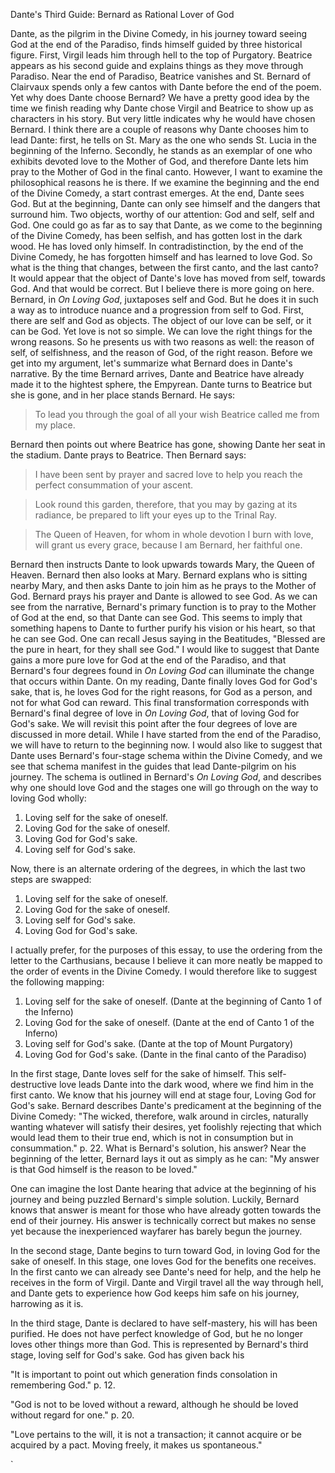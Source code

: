 Dante's Third Guide: Bernard as Rational Lover of God

Dante, as the pilgrim in the Divine Comedy, in his journey toward seeing God at the end of the Paradiso, finds himself guided by three historical figure. First, Virgil leads him through hell to the top of Purgatory. Beatrice appears as his second guide and explains things as they move through Paradiso. Near the end of Paradiso, Beatrice vanishes and St. Bernard of Clairvaux spends only a few cantos with Dante before the end of the poem.
  Yet why does Dante choose Bernard? We have a pretty good idea by the time we finish reading why Dante chose Virgil and Beatrice to show up as characters in his story. But very little indicates why he would have chosen Bernard. I think there are a couple of reasons why Dante chooses him to lead Dante: first, he tells on St. Mary as the one who sends St. Lucia in the beginning of the Inferno. Secondly, he stands as an exemplar of one who exhibits devoted love to the Mother of God, and therefore Dante lets him pray to the Mother of God in the final canto. However, I want to examine the philosophical reasons he is there. 
  If we examine the beginning and the end of the Divine Comedy, a start contrast emerges. At the end, Dante sees God. But at the beginning, Dante can only see himself and the dangers that surround him. Two objects, worthy of our attention: God and self, self and God. One could go as far as to say that Dante, as we come to the beginning of the Divine Comedy, has been selfish, and has gotten lost in the dark wood. He has loved only himself. In contradistinction, by the end of the Divine Comedy, he has forgotten himself and has learned to love God. So what is the thing that changes, between the first canto, and the last canto? It would appear that the object of Dante's love has moved from self, towards God. And that would be correct. But I believe there is more going on here.
  Bernard, in _On Loving God_, juxtaposes self and God. But he does it in such a way as to introduce nuance and a progression from self to God. First, there are self and God as objects. The object of our love can be self, or it can be God. Yet love is not so simple. We can love the right things for the wrong reasons. So he presents us with two reasons as well: the reason of self, of selfishness, and the reason of God, of the right reason.
  Before we get into my argument, let's summarize what Bernard does in Dante's narrative. By the time Bernard arrives, Dante and Beatrice have already made it to the hightest sphere, the Empyrean. Dante turns to Beatrice but she is gone, and in her place stands Bernard. He says:

> To lead you through the goal of all your wish
> Beatrice called me from my place.

Bernard then points out where Beatrice has gone, showing Dante her seat in the stadium. Dante prays to Beatrice. Then Bernard says:

> I have been sent
> by prayer and sacred love to help you reach
> the perfect consummation of your ascent.

> Look round this garden, therefore, that you may
> by gazing at its radiance, be prepared
> to lift your eyes up to the Trinal Ray.

> The Queen of Heaven, for whom in whole devotion
> I burn with love, will grant us every grace,
> because I am Bernard, her faithful one.

Bernard then instructs Dante to look upwards towards Mary, the Queen of Heaven. Bernard then also looks at Mary. Bernard explans who is sitting nearby Mary, and then asks Dante to join him as he prays to the Mother of God. Bernard prays his prayer and Dante is allowed to see God.
  As we can see from the narrative, Bernard's primary function is to pray to the Mother of God at the end, so that Dante can see God. This seems to imply that something hapens to Dante to further purify his vision or his heart, so that he can see God. One can recall Jesus saying in the Beatitudes, "Blessed are the pure in heart, for they shall see God." I would like to suggest that Dante gains a more pure love for God at the end of the Paradiso, and that Bernard's four degrees found in _On Loving God_ can illuminate the change that occurs within Dante. On my reading, Dante finally loves God for God's sake, that is, he loves God for the right reasons, for God as a person, and not for what God can reward. This final transformation corresponds with Bernard's final degree of love in _On Loving God_, that of loving God for God's sake. We will revisit this point after the four degrees of love are discussed in more detail. While I have started from the end of the Paradiso, we will have to return to the beginning now.
  I would also like to suggest that Dante uses Bernard's four-stage schema within the Divine Comedy, and we see that schema manifest in the guides that lead Dante-pilgrim on his journey. The schema is outlined in Bernard's _On Loving God_, and describes why one should love God and the stages one will go through on the way to loving God wholly:

1. Loving self for the sake of oneself.
2. Loving God for the sake of oneself.
3. Loving God for God's sake.
4. Loving self for God's sake.

Now, there is an alternate ordering of the degrees, in which the last two steps are swapped:

1. Loving self for the sake of oneself.
2. Loving God for the sake of oneself.
3. Loving self for God's sake.
4. Loving God for God's sake.

I actually prefer, for the purposes of this essay, to use the ordering from the letter to the Carthusians, because I believe it can more neatly be mapped to the order of events in the Divine Comedy. I would therefore like to suggest the following mapping:

1. Loving self for the sake of oneself. (Dante at the beginning of Canto 1 of the Inferno)
2. Loving God for the sake of oneself. (Dante at the end of Canto 1 of the Inferno)
3. Loving self for God's sake. (Dante at the top of Mount Purgatory)
4. Loving God for God's sake. (Dante in the final canto of the Paradiso)

In the first stage, Dante loves self for the sake of himself. This self-destructive love leads Dante into the dark wood, where we find him in the first canto. We know that his journey will end at stage four, Loving God for God's sake. Bernard describes Dante's predicament at the beginning of the Divine Comedy: "The wicked, therefore, walk around in circles, naturally wanting whatever will satisfy their desires, yet foolishly rejecting that which would lead them to their true end, which is not in consumption but in consummation." p. 22. What is Bernard's solution, his answer? Near the beginning of the letter, Bernard lays it out as simply as he can: "My answer is that God himself is the reason to be loved." 

One can imagine the lost Dante hearing that advice at the beginning of his journey and being puzzled Bernard's simple solution. Luckily, Bernard knows that answer is meant for those who have already gotten towards the end of their journey. His answer is technically correct but makes no sense yet because the inexperienced wayfarer has barely begun the journey.

In the second stage, Dante begins to turn toward God, in loving God for the sake of oneself. In this stage, one loves God for the benefits one receives. In the first canto we can already see Dante's need for help, and the help he receives in the form of Virgil. Dante and Virgil travel all the way through hell, and Dante gets to experience how God keeps him safe on his journey, harrowing as it is.

In the third stage, Dante is declared to have self-mastery, his will has been purified. He does not have perfect knowledge of God, but he no longer loves other things more than God. This is represented by Bernard's third stage, loving self for God's sake. God has given back his 





"It is important to point out which generation finds consolation in remembering God." p. 12.

"God is not to be loved without a reward, although he should be loved without regard for one." p. 20.

"Love pertains to the will, it is not a transaction; it cannot acquire or be acquired by a pact. Moving freely, it makes us spontaneous."





`
